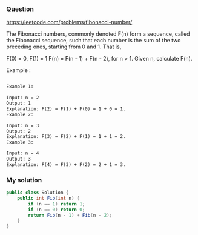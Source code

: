 ### Question

https://leetcode.com/problems/fibonacci-number/

The Fibonacci numbers, commonly denoted F(n) form a sequence, called the Fibonacci sequence, such that each number is the sum of the two preceding ones, starting from 0 and 1. That is,

F(0) = 0, F(1) = 1
F(n) = F(n - 1) + F(n - 2), for n > 1.
Given n, calculate F(n).

Example :

```md

Example 1:

Input: n = 2
Output: 1
Explanation: F(2) = F(1) + F(0) = 1 + 0 = 1.
Example 2:

Input: n = 3
Output: 2
Explanation: F(3) = F(2) + F(1) = 1 + 1 = 2.
Example 3:

Input: n = 4
Output: 3
Explanation: F(4) = F(3) + F(2) = 2 + 1 = 3.

```

### My solution

```C#
public class Solution {
    public int Fib(int n) {
        if (n == 1) return 1;
        if (n == 0) return 0;
        return Fib(n - 1) + Fib(n - 2);
    }
}
```
